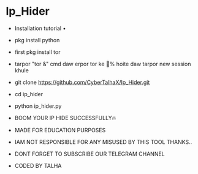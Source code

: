 # Ip_Hider

* Installation tutorial •
* pkg install python
* first pkg install tor
* tarpor "tor &" cmd daw erpor tor ke 💯% hoite daw tarpor new session khule

* git clone https://github.com/CyberTalhaX/Ip_Hider.git
* cd ip_hider
* python ip_hider.py

* BOOM YOUR IP HIDE SUCCESSFULLY🔥

* MADE FOR EDUCATION PURPOSES
* IAM NOT RESPONSIBLE FOR ANY MISUSED BY THIS TOOL THANKS..

* DONT FORGET TO SUBSCRIBE OUR TELEGRAM CHANNEL

* CODED BY TALHA 
